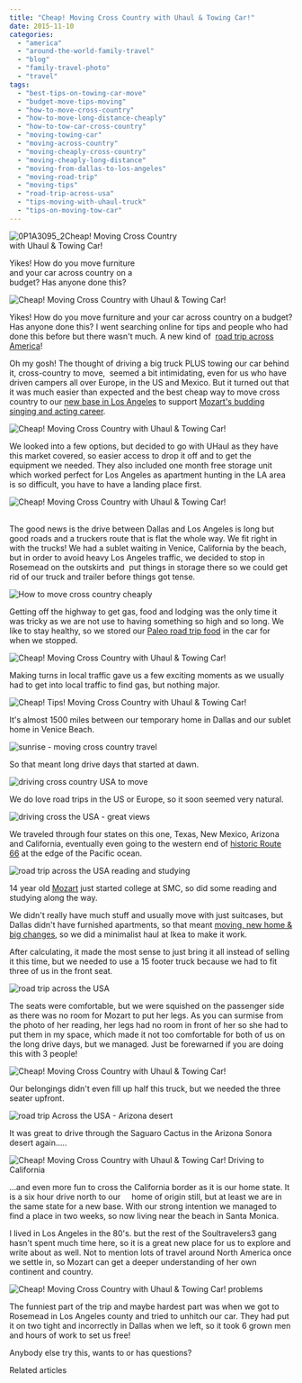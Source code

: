 ```yaml
---
title: "Cheap! Moving Cross Country with Uhaul & Towing Car!"
date: 2015-11-10
categories: 
  - "america"
  - "around-the-world-family-travel"
  - "blog"
  - "family-travel-photo"
  - "travel"
tags: 
  - "best-tips-on-towing-car-move"
  - "budget-move-tips-moving"
  - "how-to-move-cross-country"
  - "how-to-move-long-distance-cheaply"
  - "how-to-tow-car-cross-country"
  - "moving-towing-car"
  - "moving-across-country"
  - "moving-cheaply-cross-country"
  - "moving-cheaply-long-distance"
  - "moving-from-dallas-to-los-angeles"
  - "moving-road-trip"
  - "moving-tips"
  - "road-trip-across-usa"
  - "tips-moving-with-uhaul-truck"
  - "tips-on-moving-tow-car"
---
```


![0P1A3095_2](https://pub-ac94b3f306b24c0dba4238943c97f2e1.r2.dev/6a00e5502a9507883301b8d16993c2970c-scaled-1.jpg)Cheap! Moving Cross Country  
with Uhaul & Towing Car!  
  
Yikes! How do you move furniture  
and your car across country on a  
budget? Has anyone done this?

<!--more-->  
  
![Cheap! Moving Cross Country with Uhaul & Towing Car!](https://pub-ac94b3f306b24c0dba4238943c97f2e1.r2.dev/6a00e5502a9507883301b8d173656e970c.png)  
  
Yikes! How do you move furniture and your car across country on a budget? Has anyone done this? I went searching online for tips and people who had done this before but there wasn't much. A new kind of  [road trip across America](https://pub-ac94b3f306b24c0dba4238943c97f2e1.r2.dev/2015/07/road-trip-across-america.html "road trip across America USA")!   
  
Oh my gosh! The thought of driving a big truck PLUS towing our car behind it, cross-country to move,  seemed a bit intimidating, even for us who have driven campers all over Europe, in the US and Mexico. But it turned out that it was much easier than expected and the best cheap way to move cross country to our [new base in Los Angeles](https://pub-ac94b3f306b24c0dba4238943c97f2e1.r2.dev/2015/08/travel-to-la-without-a-car-.html "travel to los angeles without a car") to support [Mozart's budding singing and acting career](https://pub-ac94b3f306b24c0dba4238943c97f2e1.r2.dev/2015/02/teen-mozart-singing-red-carpet-grammys.html "Mozart sings at Grammys").   
  
![Cheap! Moving Cross Country with Uhaul & Towing Car!](https://pub-ac94b3f306b24c0dba4238943c97f2e1.r2.dev/6a00e5502a9507883301b8d17361a2970c.png)  
  
We looked into a few options, but decided to go with UHaul as they have this market covered, so easier access to drop it off and to get the equipment we needed. They also included one month free storage unit which worked perfect for Los Angeles as apartment hunting in the LA area is so difficult, you have to have a landing place first.   
  
![Cheap! Moving Cross Country with Uhaul & Towing Car!](https://pub-ac94b3f306b24c0dba4238943c97f2e1.r2.dev/6a00e5502a9507883301bb088d65ad970d.png)  
  
   
The good news is the drive between Dallas and Los Angeles is long but good roads and a truckers route that is flat the whole way. We fit right in with the trucks! We had a sublet waiting in Venice, California by the beach, but in order to avoid heavy Los Angeles traffic, we decided to stop in Rosemead on the outskirts and  put things in storage there so we could get rid of our truck and trailer before things got tense.   
  
  
![How to move cross country cheaply](https://pub-ac94b3f306b24c0dba4238943c97f2e1.r2.dev/6a00e5502a9507883301b8d17361dd970c.png)  
  
Getting off the highway to get gas, food and lodging was the only time it was tricky as we are not use to having something so high and so long. We like to stay healthy, so we stored our [Paleo road trip food](https://pub-ac94b3f306b24c0dba4238943c97f2e1.r2.dev/2014/06/how-to-stay-healthy-while-traveling-paleo-road-trip.html "Paleo road trip food") in the car for when we stopped.   
  
  
![Cheap! Moving Cross Country with Uhaul & Towing Car!](https://pub-ac94b3f306b24c0dba4238943c97f2e1.r2.dev/6a00e5502a9507883301b7c7e98d1a970b.png)  
  
Making turns in local traffic gave us a few exciting moments as we usually had to get into local traffic to find gas, but nothing major.   
  
![Cheap! Tips! Moving Cross Country with Uhaul & Towing Car!](https://pub-ac94b3f306b24c0dba4238943c97f2e1.r2.dev/6a00e5502a9507883301b7c7e98d44970b.png)  
  
It's almost 1500 miles between our temporary home in Dallas and our sublet home in Venice Beach.   
  
![sunrise - moving cross country travel](https://pub-ac94b3f306b24c0dba4238943c97f2e1.r2.dev/6a00e5502a9507883301b7c7e98d62970b.png)  
  
So that meant long drive days that started at dawn.  
  
![driving cross country USA to move](https://pub-ac94b3f306b24c0dba4238943c97f2e1.r2.dev/6a00e5502a9507883301b8d1736231970c.png)  
  
We do love road trips in the US or Europe, so it soon seemed very natural.   
  
![driving cross the USA - great views](https://pub-ac94b3f306b24c0dba4238943c97f2e1.r2.dev/6a00e5502a9507883301b7c7e98dc6970b.png)  
  
  
We traveled through four states on this one, Texas, New Mexico, Arizona and California, eventually even going to the western end of [historic Route 66](https://pub-ac94b3f306b24c0dba4238943c97f2e1.r2.dev/2014/02/historic-route-66-.html "route 66 road trip") at the edge of the Pacific ocean.   
  
![road trip across the USA reading and studying](https://pub-ac94b3f306b24c0dba4238943c97f2e1.r2.dev/6a00e5502a9507883301b8d173627a970c.png)  
  
  
14 year old [Mozart](https://pub-ac94b3f306b24c0dba4238943c97f2e1.r2.dev/2015/09/mozart-wins-high-honors-award-from-johns-hopkins-university.html#more "Mozart gets high honors award for SAT score at 13") just started college at SMC, so did some reading and studying along the way.   
  
We didn't really have much stuff and usually move with just suitcases, but Dallas didn't have furnished apartments, so that meant [moving, new home & big changes](https://pub-ac94b3f306b24c0dba4238943c97f2e1.r2.dev/2014/09/new-home-moving-and-big-changes.html "new home and moving"), so we did a minimalist haul at Ikea to make it work.   
  
After calculating, it made the most sense to just bring it all instead of selling it this time, but we needed to use a 15 footer truck because we had to fit three of us in the front seat.   
  
![road trip across the USA](https://pub-ac94b3f306b24c0dba4238943c97f2e1.r2.dev/6a00e5502a9507883301bb088d66b7970d.png)  
  
  
The seats were comfortable, but we were squished on the passenger side as there was no room for Mozart to put her legs. As you can surmise from the photo of her reading, her legs had no room in front of her so she had to put them in my space, which made it not too comfortable for both of us on the long drive days, but we managed. Just be forewarned if you are doing this with 3 people!

  
  
![Cheap! Moving Cross Country with Uhaul & Towing Car!](https://pub-ac94b3f306b24c0dba4238943c97f2e1.r2.dev/6a00e5502a9507883301bb088d66d2970d.png)  
  
  
  
Our belongings didn't even fill up half this truck, but we needed the three seater upfront.   
  
![road trip Across the USA - Arizona desert](https://pub-ac94b3f306b24c0dba4238943c97f2e1.r2.dev/6a00e5502a9507883301b8d17364b9970c.png)  
  
  
It was great to drive through the Saguaro Cactus in the Arizona Sonora desert again.....  
  
![Cheap! Moving Cross Country with Uhaul & Towing Car! Driving to California ](https://pub-ac94b3f306b24c0dba4238943c97f2e1.r2.dev/6a00e5502a9507883301b7c7e9906e970b.png)  
  
...and even more fun to cross the California border as it is our home state. It is a six hour drive north to our     home of origin still, but at least we are in the same state for a new base. With our strong intention we managed to find a place in two weeks, so now living near the beach in Santa Monica.   
  
I lived in Los Angeles in the 80's. but the rest of the Soultravelers3 gang hasn't spent much time here, so it is a great new place for us to explore and write about as well. Not to mention lots of travel around North America once we settle in, so Mozart can get a deeper understanding of her own continent and country.   
  
![Cheap! Moving Cross Country with Uhaul & Towing Car! problems](https://pub-ac94b3f306b24c0dba4238943c97f2e1.r2.dev/6a00e5502a9507883301b7c7e990aa970b.png)  
  

The funniest part of the trip and maybe hardest part was when we got to Rosemead in Los Angeles county and tried to unhitch our car. They had put it on two tight and incorrectly in Dallas when we left, so it took 6 grown men and hours of work to set us free!   
  
Anybody else try this, wants to or has questions?   
  
  
  
  
  
Related articles

